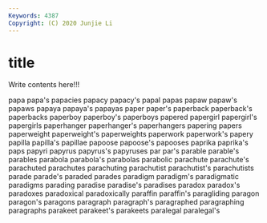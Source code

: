 ```yaml
---
Keywords: 4387
Copyright: (C) 2020 Junjie Li
---
```


# title

Write contents here!!!
 
papa 
papa's 
papacies 
papacy
papacy's 
papal 
papas 
papaw 
papaw's 
papaws 
papaya 
papaya's 
papayas 
paper
paper's 
paperback 
paperback's 
paperbacks 
paperboy 
paperboy's 
paperboys 
papered 
papergirl 
papergirl's
papergirls 
paperhanger 
paperhanger's 
paperhangers 
papering 
papers 
paperweight 
paperweight's 
paperweights 
paperwork
paperwork's 
papery 
papilla 
papilla's 
papillae 
papoose 
papoose's 
papooses 
paprika 
paprika's
paps 
papyri 
papyrus 
papyrus's 
papyruses 
par 
par's 
parable 
parable's 
parables
parabola 
parabola's 
parabolas 
parabolic 
parachute 
parachute's 
parachuted 
parachutes 
parachuting 
parachutist
parachutist's 
parachutists 
parade 
parade's 
paraded 
parades 
paradigm 
paradigm's 
paradigmatic 
paradigms
parading 
paradise 
paradise's 
paradises 
paradox 
paradox's 
paradoxes 
paradoxical 
paradoxically 
paraffin
paraffin's 
paragliding 
paragon 
paragon's 
paragons 
paragraph 
paragraph's 
paragraphed 
paragraphing 
paragraphs
parakeet 
parakeet's 
parakeets 
paralegal 
paralegal's 
